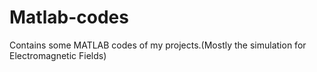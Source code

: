 # Matlab-codes
Contains some MATLAB codes of my projects.(Mostly the simulation for Electromagnetic Fields)

